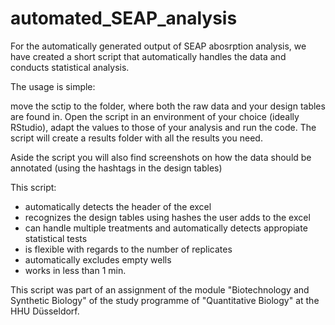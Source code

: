 # automated_SEAP_analysis
For the automatically generated output of SEAP abosrption analysis, we have created a short script that automatically handles the data and conducts statistical analysis.

The usage is simple:

move the sctip to the folder, where both the raw data and your design tables are found in. Open the script in an environment of your choice (ideally RStudio), adapt the values to those of your analysis and run the code. The script will create a results folder with all the results you need.

Aside the script you will also find screenshots on how the data should be annotated (using the hashtags in the design tables)

This script:
* automatically detects the header of the excel
* recognizes the design tables using hashes the user adds to the excel
* can handle multiple treatments and automatically detects appropiate statistical tests
* is flexible with regards to the number of replicates
* automatically excludes empty wells
* works in less than 1 min.

This script was part of an assignment of the module "Biotechnology and Synthetic Biology" of the study programme of "Quantitative Biology" at the HHU Düsseldorf.
